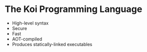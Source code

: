 # The Koi Programming Language

* High-level syntax
* Secure
* Fast
* AOT-compiled
* Produces statically-linked executables
